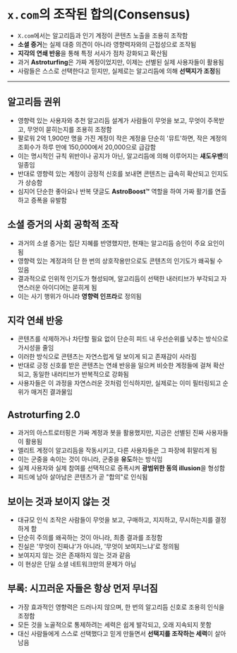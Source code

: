 # `x.com`의 조작된 합의(Consensus)


* `X.com`에서는 알고리듬과 인기 계정이 콘텐츠 노출을 조용히 조작함
* **소셜 증거**는 실제 대중 의견이 아니라 영향력자와의 근접성으로 조작됨
* **지각의 연쇄 반응**을 통해 특정 서사가 점차 강화되고 확산됨
* 과거 **Astroturfing**은 가짜 계정이었지만, 이제는 선별된 실제 사용자들이 활용됨
* 사람들은 스스로 선택한다고 믿지만, 실제로는 알고리듬에 의해 **선택지가 조정**됨

---

알고리듬 권위
-------

* 영향력 있는 사용자와 추천 알고리듬 설계가 사람들이 무엇을 보고, 무엇이 주목받고, 무엇이 묻히는지를 조용히 조정함
* 팔로워 2억 1,900만 명을 가진 계정이 작은 계정을 단순히 '뮤트'하면, 작은 계정의 조회수가 하루 만에 150,000에서 20,000으로 급감함
* 이는 명시적인 규칙 위반이나 공지가 아닌, 알고리듬에 의해 이루어지는 **섀도우밴**의 일종임
* 반대로 영향력 있는 계정이 긍정적 신호를 보내면 콘텐츠는 급속히 확산되고 인지도가 상승함
* 심지어 단순한 좋아요나 반복 댓글도 **AstroBoost™** 역할을 하여 가짜 활기를 연출하고 증폭을 유발함

소셜 증거의 사회 공학적 조작
----------------

* 과거의 소셜 증거는 집단 지혜를 반영했지만, 현재는 알고리듬 승인이 주요 요인이 됨
* 영향력 있는 계정과의 단 한 번의 상호작용만으로도 콘텐츠의 인기도가 왜곡될 수 있음
* 결과적으로 인위적 인기도가 형성되며, 알고리듬이 선택한 내러티브가 부각되고 자연스러운 아이디어는 묻히게 됨
* 이는 사기 행위가 아니라 **영향력 인프라**로 정의됨

지각 연쇄 반응
--------

* 콘텐츠를 삭제하거나 차단할 필요 없이 단순히 피드 내 우선순위를 낮추는 방식으로 가시성을 줄임
* 이러한 방식으로 콘텐츠는 자연스럽게 덜 보이게 되고 존재감이 사라짐
* 반대로 긍정 신호를 받은 콘텐츠는 연쇄 반응을 일으켜 비슷한 계정들에 걸쳐 확산되고, 동일한 내러티브가 반복적으로 강화됨
* 사용자들은 이 과정을 자연스러운 것처럼 인식하지만, 실제로는 이미 필터링되고 순위가 매겨진 결과물임

Astroturfing 2.0
----------------

* 과거의 아스트로터핑은 가짜 계정과 봇을 활용했지만, 지금은 선별된 진짜 사용자들이 활용됨
* 엘리트 계정이 알고리듬을 작동시키고, 다른 사용자들은 그 파장에 휘말리게 됨
* 이는 군중을 속이는 것이 아니라, 군중을 **유도**하는 방식임
* 실제 사용자와 실제 참여를 선택적으로 증폭시켜 **광범위한 동의 illusion**을 형성함
* 피드에 남아 살아남은 콘텐츠가 곧 "합의"로 인식됨

보이는 것과 보이지 않는 것
---------------

* 대규모 인식 조작은 사람들이 무엇을 보고, 구매하고, 지지하고, 무시하는지를 결정하게 함
* 단순히 주의를 왜곡하는 것이 아니라, 최종 결과를 조정함
* 진실은 '무엇이 진짜냐'가 아니라, '무엇이 보여지느냐'로 정의됨
* 보여지지 않는 것은 존재하지 않는 것과 같음
* 이 현상은 단일 소셜 네트워크만의 문제가 아님

부록: 시끄러운 자들은 항상 먼저 무너짐
----------------------

* 가장 효과적인 영향력은 드러나지 않으며, 한 번의 알고리듬 신호로 조용히 인식을 조정함
* 모든 것을 노골적으로 통제하려는 세력은 쉽게 발각되고, 오래 지속되지 못함
* 대신 사람들에게 스스로 선택했다고 믿게 만들면서 **선택지를 조작하는 세력**이 살아남음
